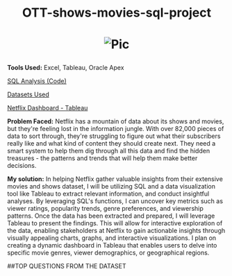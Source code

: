 # <p align="center">OTT-shows-movies-sql-project</p>
# <p align="center">![Pic](https://postimg.cc/VdNLVqKQ)</p>


**Tools Used:** Excel, Tableau, Oracle Apex

[SQL Analysis (Code)](url)

[Datasets Used](https://www.kaggle.com/datasets/victorsoeiro/netflix-tv-shows-and-movies?select=titles.csv)

[Netflix Dashboard - Tableau](https://public.tableau.com/app/profile/sparsh.batra/viz/NETFLIXDASHBOARD_17219918222970/NETFLIX)



**Problem Faced:** Netflix has a mountain of data about its shows and movies, but they're feeling lost in the information jungle. With over 82,000 pieces of data to sort through, they're struggling to figure out what their subscribers really like and what kind of content they should create next. They need a smart system to help them dig through all this data and find the hidden treasures - the patterns and trends that will help them make better decisions.

**My solution:** In helping Netflix gather valuable insights from their extensive movies and shows dataset, I will be utilizing SQL and a data visualization tool like Tableau to extract relevant information, and conduct insightful analyses. By leveraging SQL's functions, I can uncover key metrics such as viewer ratings, popularity trends, genre preferences, and viewership patterns. Once the data has been extracted and prepared, I will leverage Tableau to present the findings. This will allow for interactive exploration of the data, enabling stakeholders at Netflix to gain actionable insights through visually appealing charts, graphs, and interactive visualizations. I plan on creating a dynamic dashboard in Tableau that enables users to delve into specific movie genres, viewer demographics, or geographical regions.




##TOP QUESTIONS FROM THE DATASET
